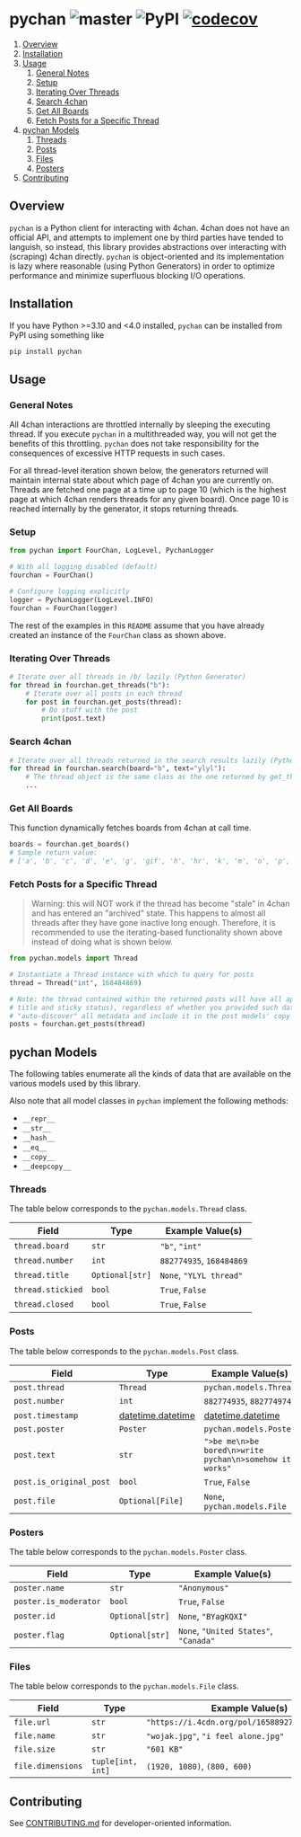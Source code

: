 # pychan ![master](https://github.com/cooperwalbrun/pychan/workflows/master/badge.svg) ![PyPI](https://img.shields.io/pypi/v/pychan) [![codecov](https://codecov.io/gh/cooperwalbrun/pychan/branch/master/graph/badge.svg?token=BJEJOMIYWY)](https://codecov.io/gh/cooperwalbrun/pychan)

1. [Overview](#overview)
2. [Installation](#installation)
3. [Usage](#usage)
   1. [General Notes](#general-notes)
   2. [Setup](#setup)
   3. [Iterating Over Threads](#iterating-over-threads)
   4. [Search 4chan](#search-4chan)
   5. [Get All Boards](#get-all-boards)
   6. [Fetch Posts for a Specific Thread](#fetch-posts-for-a-specific-thread)
4. [pychan Models](#pychan-models)
   1. [Threads](#threads)
   2. [Posts](#posts)
   3. [Files](#files)
   4. [Posters](#posters)
5. [Contributing](#contributing)

## Overview

`pychan` is a Python client for interacting with 4chan. 4chan does not have an official API, and
attempts to implement one by third parties have tended to languish, so instead, this library
provides abstractions over interacting with (scraping) 4chan directly. `pychan` is object-oriented
and its implementation is lazy where reasonable (using Python Generators) in order to optimize
performance and minimize superfluous blocking I/O operations.

## Installation

If you have Python >=3.10 and <4.0 installed, `pychan` can be installed from PyPI using
something like

```bash
pip install pychan
```

## Usage

### General Notes

All 4chan interactions are throttled internally by sleeping the executing thread. If you execute
`pychan` in a multithreaded way, you will not get the benefits of this throttling. `pychan` does not
take responsibility for the consequences of excessive HTTP requests in such cases.

For all thread-level iteration shown below, the generators returned  will maintain internal state
about which page of 4chan you are currently on. Threads are fetched one page at a time up to page 10
(which is the highest page at which 4chan renders threads for any given board). Once page 10 is
reached internally by the generator, it stops returning threads.

### Setup

```python
from pychan import FourChan, LogLevel, PychanLogger

# With all logging disabled (default)
fourchan = FourChan()

# Configure logging explicitly
logger = PychanLogger(LogLevel.INFO)
fourchan = FourChan(logger)
```

The rest of the examples in this `README` assume that you have already created an instance of the
`FourChan` class as shown above.

### Iterating Over Threads

```python
# Iterate over all threads in /b/ lazily (Python Generator)
for thread in fourchan.get_threads("b"):
    # Iterate over all posts in each thread
    for post in fourchan.get_posts(thread):
        # Do stuff with the post
        print(post.text)
```

### Search 4chan

```python
# Iterate over all threads returned in the search results lazily (Python Generator)
for thread in fourchan.search(board="b", text="ylyl"):
    # The thread object is the same class as the one returned by get_threads()
    ...
```

### Get All Boards

This function dynamically fetches boards from 4chan at call time.

```python
boards = fourchan.get_boards()
# Sample return value:
# ['a', 'b', 'c', 'd', 'e', 'g', 'gif', 'h', 'hr', 'k', 'm', 'o', 'p', 'r', 's', 't', 'u', 'v', 'vg', 'vm', 'vmg', 'vr', 'vrpg', 'vst', 'w', 'wg', 'i', 'ic', 'r9k', 's4s', 'vip', 'qa', 'cm', 'hm', 'lgbt', 'y', '3', 'aco', 'adv', 'an', 'bant', 'biz', 'cgl', 'ck', 'co', 'diy', 'fa', 'fit', 'gd', 'hc', 'his', 'int', 'jp', 'lit', 'mlp', 'mu', 'n', 'news', 'out', 'po', 'pol', 'pw', 'qst', 'sci', 'soc', 'sp', 'tg', 'toy', 'trv', 'tv', 'vp', 'vt', 'wsg', 'wsr', 'x', 'xs']
```

### Fetch Posts for a Specific Thread

>Warning: this will NOT work if the thread has become "stale" in 4chan and has entered an "archived"
>state. This happens to almost all threads after they have gone inactive long enough. Therefore, it
>is recommended to use the iterating-based functionality shown above instead of doing what is shown
>below.

```python
from pychan.models import Thread

# Instantiate a Thread instance with which to query for posts
thread = Thread("int", 168484869)

# Note: the thread contained within the returned posts will have all applicable metadata (such as
# title and sticky status), regardless of whether you provided such data above - pychan will
# "auto-discover" all metadata and include it in the post models' copy of the thread
posts = fourchan.get_posts(thread)
```

## pychan Models

The following tables enumerate all the kinds of data that are available on the various models used
by this library.

Also note that all model classes in `pychan` implement the following methods:

* `__repr__`
* `__str__`
* `__hash__`
* `__eq__`
* `__copy__`
* `__deepcopy__`

### Threads

The table below corresponds to the `pychan.models.Thread` class.

| Field | Type | Example Value(s) |
| ----- | ---- | ---------------- |
| `thread.board` | `str` | `"b"`, `"int"`
| `thread.number` | `int` | `882774935`, `168484869`
| `thread.title` | `Optional[str]` | `None`, `"YLYL thread"`
| `thread.stickied` | `bool` | `True`, `False`
| `thread.closed` | `bool` | `True`, `False`

### Posts

The table below corresponds to the `pychan.models.Post` class.

| Field | Type | Example Value(s) |
| ----- | ---- | ---------------- |
`post.thread` | `Thread` | `pychan.models.Thread`
`post.number` | `int` | `882774935`, `882774974`
`post.timestamp` | [datetime.datetime](https://docs.python.org/3/library/datetime.html#datetime.datetime) | [datetime.datetime](https://docs.python.org/3/library/datetime.html#datetime.datetime)
`post.poster` | `Poster` | `pychan.models.Poster`
`post.text` | `str` | `">be me\n>be bored\n>write pychan\n>somehow it works"`
`post.is_original_post` | `bool` | `True`, `False`
`post.file` | `Optional[File]` | `None`, `pychan.models.File`

### Posters

The table below corresponds to the `pychan.models.Poster` class.

| Field | Type | Example Value(s) |
| ----- | ---- | ---------------- |
| `poster.name` | `str` | `"Anonymous"`
| `poster.is_moderator` | `bool` | `True`, `False`
| `poster.id` | `Optional[str]` | `None`, `"BYagKQXI"`
| `poster.flag` | `Optional[str]` | `None`, `"United States"`, `"Canada"`

### Files

The table below corresponds to the `pychan.models.File` class.

| Field | Type | Example Value(s) |
| ----- | ---- | ---------------- |
| `file.url` | `str` | `"https://i.4cdn.org/pol/1658892700380132.jpg"`
| `file.name` | `str` | `"wojak.jpg"`, `"i feel alone.jpg"`
| `file.size` | `str` | `"601 KB"`
| `file.dimensions` | `tuple[int, int]` | `(1920, 1080)`, `(800, 600)`

## Contributing

See [CONTRIBUTING.md](CONTRIBUTING.md) for developer-oriented information.

